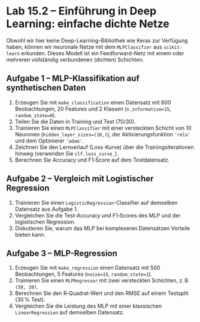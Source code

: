 # Lab 15.2 – Einführung in Deep Learning: einfache dichte Netze

Obwohl wir hier keine Deep-Learning-Bibliothek wie Keras zur Verfügung haben, können wir neuronale Netze mit dem `MLPClassifier` aus `scikit-learn` erkunden. Dieses Modell ist ein Feedforward-Netz mit einem oder mehreren vollständig verbundenen (dichten) Schichten.

## Aufgabe 1 – MLP-Klassifikation auf synthetischen Daten

1. Erzeugen Sie mit `make_classification` einen Datensatz mit 600 Beobachtungen, 20 Features und 2 Klassen (`n_informative=15`, `random_state=0`).
2. Teilen Sie die Daten in Training und Test (70/30).
3. Trainieren Sie einen `MLPClassifier` mit einer versteckten Schicht von 10 Neuronen (`hidden_layer_sizes=(10,)`), der Aktivierungsfunktion `'relu'` und dem Optimierer `'adam'`.
4. Zeichnen Sie den Lernverlauf (Loss-Kurve) über die Trainingsiterationen hinweg (verwenden Sie `clf.loss_curve_`).
5. Berechnen Sie Accuracy und F1‑Score auf dem Testdatensatz.

## Aufgabe 2 – Vergleich mit Logistischer Regression

1. Trainieren Sie einen `LogisticRegression`-Classifier auf demselben Datensatz aus Aufgabe 1.
2. Vergleichen Sie die Test-Accuracy und F1‑Scores des MLP und der logistischen Regression.
3. Diskutieren Sie, warum das MLP bei komplexeren Datensätzen Vorteile bieten kann.

## Aufgabe 3 – MLP-Regression

1. Erzeugen Sie mit `make_regression` einen Datensatz mit 500 Beobachtungen, 5 Features (`noise=15`, `random_state=1`).
2. Trainieren Sie einen `MLPRegressor` mit zwei versteckten Schichten, z. B. `(50, 20)`.
3. Berechnen Sie den R‑Quadrat-Wert und den RMSE auf einem Testsplit (30 % Test).
4. Vergleichen Sie die Leistung des MLP mit einer klassischen `LinearRegression` auf demselben Datensatz.
